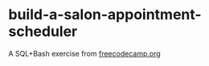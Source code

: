 # build-a-salon-appointment-scheduler
A SQL+Bash exercise from [freecodecamp.org](https://freecodecamp.org)
